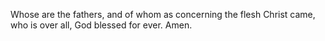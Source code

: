 Whose are the fathers, and of whom as concerning the flesh Christ came, who is over all, God blessed for ever. Amen.
